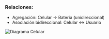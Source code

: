 

### Relaciones:

- Agregación: Celular → Batería (unidireccional)
- Asociación bidireccional: Celular ↔ Usuario


![Diagrama Celular](http://www.plantuml.com/plantuml/png/NOv1pi8W48Ntd8AmP_5lcp-cqICOTswcC6acWS4Ci3AUoYDuCMihLSkAl7plVTFd0b9g3Ce5o5aVCDG0egzAJyzIHEhqiGZnk2GHnC4cIXv3MhERUc_jeQ0GjAqDDcSEBk38W-yqSVbKJxc2K6fLJd4G_ArwfczbEpnPkuexRM0K72V5uyvcPSoVqV_MxkPFKxtWd1mjy9a7yYJe72M6O5IFx6iCJm00)

